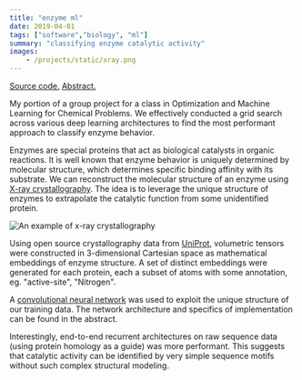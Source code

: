 ```yaml
---
title: "enzyme ml"
date: 2019-04-01
tags: ["software","biology", "ml"]
summary: "classifying enzyme catalytic activity"
images:
    - /projects/static/xray.png
---
```


[Source code.](https://github.com/kennyworkman/enzyme-classification) 
[Abstract.](/projects/static/enzyme_abstract.pdf)

My portion of a group project for a class in Optimization and Machine Learning
for Chemical Problems. We effectively conducted a grid search across various
deep learning architectures to find the most performant approach to classify
enzyme behavior.

Enzymes are special proteins that act as biological catalysts in organic
reactions. It is well known that enzyme behavior is uniquely determined by
molecular structure, which determines specific binding affinity with its
substrate. We can reconstruct the molecular structure of an enzyme using [X-ray
crystallography](https://en.wikipedia.org/wiki/X-ray_crystallography). The idea
is to leverage the unique structure of enzymes to extrapolate the catalytic
function from some unidentified protein.

![An example of x-ray crystallography](/projects/static/xray.png)

Using open source crystallography data from [UniProt](https://www.uniprot.org/),
volumetric tensors were constructed in 3-dimensional Cartesian space as
mathematical embeddings of enzyme structure. A set of distinct embeddings were generated
for each protein, each a subset of atoms with some annotation, eg.
"active-site", "Nitrogen".

A [convolutional neural
network](https://en.wikipedia.org/wiki/Convolutional_neural_network) was used to
exploit the unique structure of our training data. The network architecture and
specifics of implementation can be found in the abstract.

Interestingly, end-to-end recurrent architectures on raw sequence data (using
protein homology as a guide) was more performant. This suggests that catalytic
activity can be identified by very simple sequence motifs without such complex
structural modeling.
